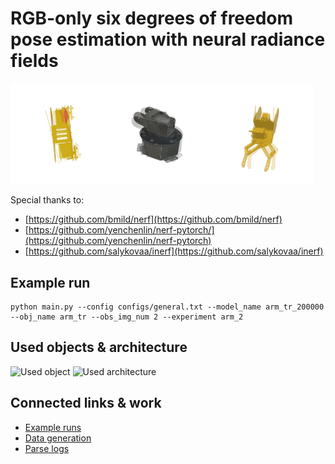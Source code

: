 # RGB-only six degrees of freedom pose estimation with neural radiance fields


<p float="left" witdh="99%">
  <img src="/assets/imgs/0_afast_i1batch512_TEST.gif" width="32%" /><img src="/assets/imgs/1_bnfast_i2batch512_TEST.gif" width="32%" /><img src="/assets/imgs/2_gyfast_i1batch512_TEST.gif" width="32%" />
</p>

Special thanks to:
- [https://github.com/bmild/nerf](https://github.com/bmild/nerf)
- [https://github.com/yenchenlin/nerf-pytorch/](https://github.com/yenchenlin/nerf-pytorch)
- [https://github.com/salykovaa/inerf](https://github.com/salykovaa/inerf)

## Example run
```
python main.py --config configs/general.txt --model_name arm_tr_200000 --obj_name arm_tr --obs_img_num 2 --experiment arm_2
```

## Used objects & architecture
![Used object](/assets/imgs/tilted_merged_5.png)
![Used architecture](/assets/imgs/full_work_arch_whitebg.png)

## Connected links & work
- [Example runs](https://bit.ly/3yA0N2J)
- [Data generation](https://github.com/nellika/synth-data-generator)
- [Parse logs](https://github.com/nellika/parse-thesis-results)

